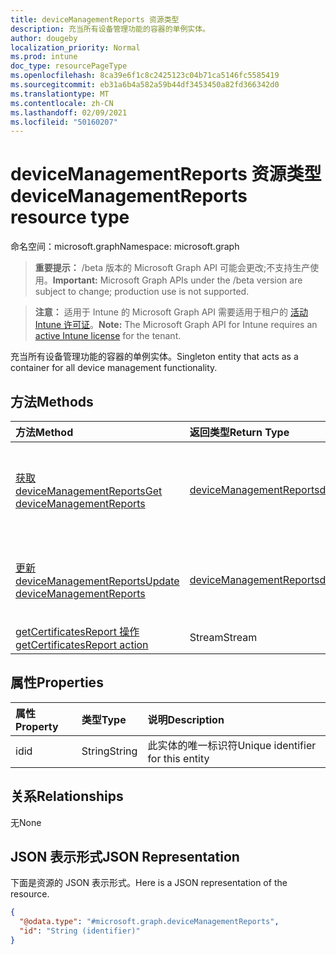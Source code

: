 ```yaml
---
title: deviceManagementReports 资源类型
description: 充当所有设备管理功能的容器的单例实体。
author: dougeby
localization_priority: Normal
ms.prod: intune
doc_type: resourcePageType
ms.openlocfilehash: 8ca39e6f1c8c2425123c04b71ca5146fc5585419
ms.sourcegitcommit: eb31a6b4a582a59b44df3453450a82fd366342d0
ms.translationtype: MT
ms.contentlocale: zh-CN
ms.lasthandoff: 02/09/2021
ms.locfileid: "50160207"
---
```

# <a name="devicemanagementreports-resource-type"></a><span data-ttu-id="45acc-103">deviceManagementReports 资源类型</span><span class="sxs-lookup"><span data-stu-id="45acc-103">deviceManagementReports resource type</span></span>

<span data-ttu-id="45acc-104">命名空间：microsoft.graph</span><span class="sxs-lookup"><span data-stu-id="45acc-104">Namespace: microsoft.graph</span></span>

> <span data-ttu-id="45acc-105">**重要提示：** /beta 版本的 Microsoft Graph API 可能会更改;不支持生产使用。</span><span class="sxs-lookup"><span data-stu-id="45acc-105">**Important:** Microsoft Graph APIs under the /beta version are subject to change; production use is not supported.</span></span>

> <span data-ttu-id="45acc-106">**注意：** 适用于 Intune 的 Microsoft Graph API 需要适用于租户的 [活动 Intune 许可证](https://go.microsoft.com/fwlink/?linkid=839381)。</span><span class="sxs-lookup"><span data-stu-id="45acc-106">**Note:** The Microsoft Graph API for Intune requires an [active Intune license](https://go.microsoft.com/fwlink/?linkid=839381) for the tenant.</span></span>

<span data-ttu-id="45acc-107">充当所有设备管理功能的容器的单例实体。</span><span class="sxs-lookup"><span data-stu-id="45acc-107">Singleton entity that acts as a container for all device management functionality.</span></span>

## <a name="methods"></a><span data-ttu-id="45acc-108">方法</span><span class="sxs-lookup"><span data-stu-id="45acc-108">Methods</span></span>
|<span data-ttu-id="45acc-109">方法</span><span class="sxs-lookup"><span data-stu-id="45acc-109">Method</span></span>|<span data-ttu-id="45acc-110">返回类型</span><span class="sxs-lookup"><span data-stu-id="45acc-110">Return Type</span></span>|<span data-ttu-id="45acc-111">说明</span><span class="sxs-lookup"><span data-stu-id="45acc-111">Description</span></span>|
|:---|:---|:---|
|[<span data-ttu-id="45acc-112">获取 deviceManagementReports</span><span class="sxs-lookup"><span data-stu-id="45acc-112">Get deviceManagementReports</span></span>](../api/intune-rapolicy-devicemanagementreports-get.md)|[<span data-ttu-id="45acc-113">deviceManagementReports</span><span class="sxs-lookup"><span data-stu-id="45acc-113">deviceManagementReports</span></span>](../resources/intune-rapolicy-devicemanagementreports.md)|<span data-ttu-id="45acc-114">读取 [deviceManagementReports 对象的属性和](../resources/intune-rapolicy-devicemanagementreports.md) 关系。</span><span class="sxs-lookup"><span data-stu-id="45acc-114">Read properties and relationships of the [deviceManagementReports](../resources/intune-rapolicy-devicemanagementreports.md) object.</span></span>|
|[<span data-ttu-id="45acc-115">更新 deviceManagementReports</span><span class="sxs-lookup"><span data-stu-id="45acc-115">Update deviceManagementReports</span></span>](../api/intune-rapolicy-devicemanagementreports-update.md)|[<span data-ttu-id="45acc-116">deviceManagementReports</span><span class="sxs-lookup"><span data-stu-id="45acc-116">deviceManagementReports</span></span>](../resources/intune-rapolicy-devicemanagementreports.md)|<span data-ttu-id="45acc-117">更新 [deviceManagementReports 对象](../resources/intune-rapolicy-devicemanagementreports.md) 的属性。</span><span class="sxs-lookup"><span data-stu-id="45acc-117">Update the properties of a [deviceManagementReports](../resources/intune-rapolicy-devicemanagementreports.md) object.</span></span>|
|[<span data-ttu-id="45acc-118">getCertificatesReport 操作</span><span class="sxs-lookup"><span data-stu-id="45acc-118">getCertificatesReport action</span></span>](../api/intune-rapolicy-devicemanagementreports-getcertificatesreport.md)|<span data-ttu-id="45acc-119">Stream</span><span class="sxs-lookup"><span data-stu-id="45acc-119">Stream</span></span>|<span data-ttu-id="45acc-120">尚未记录</span><span class="sxs-lookup"><span data-stu-id="45acc-120">Not yet documented</span></span>|

## <a name="properties"></a><span data-ttu-id="45acc-121">属性</span><span class="sxs-lookup"><span data-stu-id="45acc-121">Properties</span></span>
|<span data-ttu-id="45acc-122">属性</span><span class="sxs-lookup"><span data-stu-id="45acc-122">Property</span></span>|<span data-ttu-id="45acc-123">类型</span><span class="sxs-lookup"><span data-stu-id="45acc-123">Type</span></span>|<span data-ttu-id="45acc-124">说明</span><span class="sxs-lookup"><span data-stu-id="45acc-124">Description</span></span>|
|:---|:---|:---|
|<span data-ttu-id="45acc-125">id</span><span class="sxs-lookup"><span data-stu-id="45acc-125">id</span></span>|<span data-ttu-id="45acc-126">String</span><span class="sxs-lookup"><span data-stu-id="45acc-126">String</span></span>|<span data-ttu-id="45acc-127">此实体的唯一标识符</span><span class="sxs-lookup"><span data-stu-id="45acc-127">Unique identifier for this entity</span></span>|

## <a name="relationships"></a><span data-ttu-id="45acc-128">关系</span><span class="sxs-lookup"><span data-stu-id="45acc-128">Relationships</span></span>
<span data-ttu-id="45acc-129">无</span><span class="sxs-lookup"><span data-stu-id="45acc-129">None</span></span>

## <a name="json-representation"></a><span data-ttu-id="45acc-130">JSON 表示形式</span><span class="sxs-lookup"><span data-stu-id="45acc-130">JSON Representation</span></span>
<span data-ttu-id="45acc-131">下面是资源的 JSON 表示形式。</span><span class="sxs-lookup"><span data-stu-id="45acc-131">Here is a JSON representation of the resource.</span></span>
<!-- {
  "blockType": "resource",
  "keyProperty": "id",
  "@odata.type": "microsoft.graph.deviceManagementReports"
}
-->
``` json
{
  "@odata.type": "#microsoft.graph.deviceManagementReports",
  "id": "String (identifier)"
}
```




